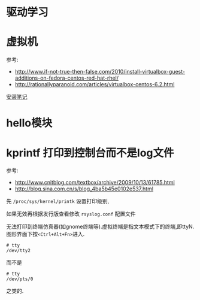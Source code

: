 # 驱动学习

# 虚拟机
参考:
* http://www.if-not-true-then-false.com/2010/install-virtualbox-guest-additions-on-fedora-centos-red-hat-rhel/
* http://rationallyparanoid.com/articles/virtualbox-centos-6.2.html

[安装笔记](vbox)

# hello模块

# kprintf 打印到控制台而不是log文件 

参考:
* http://www.cnitblog.com/textbox/archive/2009/10/13/61785.html
* http://blog.sina.com.cn/s/blog_4ba5b45e0102e537.html

先 `/proc/sys/kernel/printk` 设置打印级别,

如果无效再根据发行版查看修改 `rsyslog.conf` 配置文件

无法打印到终端仿真器(如gnome终端等).虚拟终端是指文本模式下的终端,即ttyN.图形界面下按`<Ctrl+Alt+Fn>`进入.

    # tty
    /dev/tty2

而不是
  
    # tty
    /dev/pts/0

之类的.
